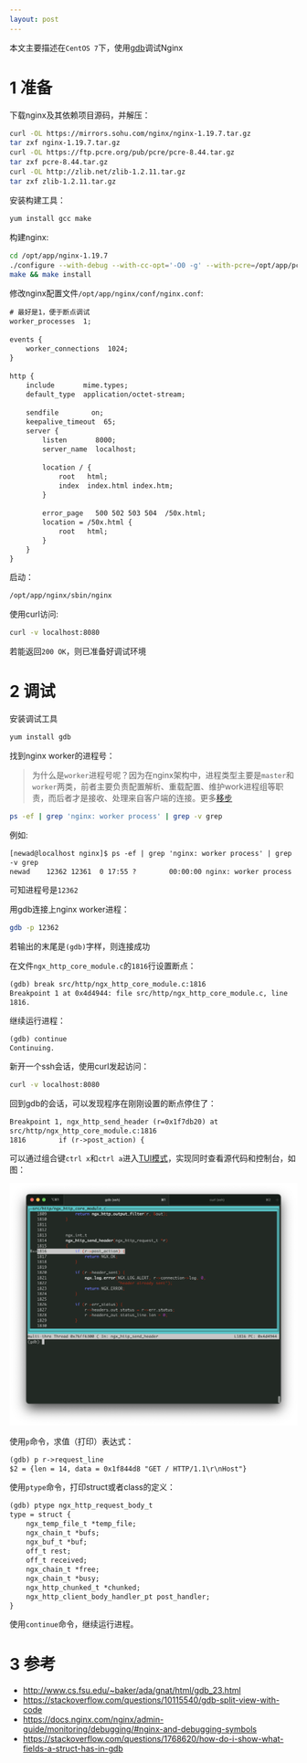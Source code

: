 ```yaml
---
layout: post
---
```


本文主要描述在`CentOS 7`下，使用[gdb](https://www.gnu.org/s/gdb/)调试Nginx

# 1 准备

下载nginx及其依赖项目源码，并解压：

```bash
curl -OL https://mirrors.sohu.com/nginx/nginx-1.19.7.tar.gz
tar zxf nginx-1.19.7.tar.gz
curl -OL https://ftp.pcre.org/pub/pcre/pcre-8.44.tar.gz
tar zxf pcre-8.44.tar.gz
curl -OL http://zlib.net/zlib-1.2.11.tar.gz
tar zxf zlib-1.2.11.tar.gz
```

安装构建工具：

```bash
yum install gcc make
```

构建nginx:

```bash
cd /opt/app/nginx-1.19.7
./configure --with-debug --with-cc-opt='-O0 -g' --with-pcre=/opt/app/pcre-8.44 --with-zlib=/opt/app/zlib-1.2.11 --prefix=/opt/app/nginx
make && make install
```

修改nginx配置文件`/opt/app/nginx/conf/nginx.conf`:

```
# 最好是1，便于断点调试
worker_processes  1;

events {
    worker_connections  1024;
}

http {
    include       mime.types;
    default_type  application/octet-stream;

    sendfile        on;
    keepalive_timeout  65;
    server {
        listen       8000;
        server_name  localhost;

        location / {
            root   html;
            index  index.html index.htm;
        }

        error_page   500 502 503 504  /50x.html;
        location = /50x.html {
            root   html;
        }
    }
}
```

启动：

```bash
/opt/app/nginx/sbin/nginx
```

使用curl访问:

```bash
curl -v localhost:8080
```

若能返回`200 OK`，则已准备好调试环境

# 2 调试

安装调试工具

```bash
yum install gdb
```

找到nginx worker的进程号：

> 为什么是`worker`进程号呢？因为在nginx架构中，进程类型主要是`master`和`worker`两类，前者主要负责配置解析、重载配置、维护work进程组等职责，而后者才是接收、处理来自客户端的连接。更多[移步](2019/01/31/nginx架构.html)

```bash
ps -ef | grep 'nginx: worker process' | grep -v grep
```

例如:

```
[newad@localhost nginx]$ ps -ef | grep 'nginx: worker process' | grep -v grep
newad    12362 12361  0 17:55 ?        00:00:00 nginx: worker process
```

可知进程号是`12362`

用gdb连接上nginx worker进程：

```bash
gdb -p 12362
```

若输出的末尾是`(gdb)`字样，则连接成功

在文件`ngx_http_core_module.c`的`1816`行设置断点：

```
(gdb) break src/http/ngx_http_core_module.c:1816
Breakpoint 1 at 0x4d4944: file src/http/ngx_http_core_module.c, line 1816.
```

继续运行进程：

```
(gdb) continue
Continuing.
```

新开一个ssh会话，使用curl发起访问：

```bash
curl -v localhost:8080
```

回到gdb的会话，可以发现程序在刚刚设置的断点停住了：

```
Breakpoint 1, ngx_http_send_header (r=0x1f7db20) at src/http/ngx_http_core_module.c:1816
1816	    if (r->post_action) {
```

可以通过组合键`ctrl x`和`ctrl a`进入[TUI模式](http://www.cs.fsu.edu/~baker/ada/gnat/html/gdb_23.html)，实现同时查看源代码和控制台，如图：

![a8287077f7adc3f2f39b8f2b.png](/assets/img/a8287077f7adc3f2f39b8f2b.png)

使用`p`命令，求值（打印）表达式：

```
(gdb) p r->request_line
$2 = {len = 14, data = 0x1f844d8 "GET / HTTP/1.1\r\nHost"}
```

使用`ptype`命令，打印struct或者class的定义：

```
(gdb) ptype ngx_http_request_body_t
type = struct {
    ngx_temp_file_t *temp_file;
    ngx_chain_t *bufs;
    ngx_buf_t *buf;
    off_t rest;
    off_t received;
    ngx_chain_t *free;
    ngx_chain_t *busy;
    ngx_http_chunked_t *chunked;
    ngx_http_client_body_handler_pt post_handler;
}
```

使用`continue`命令，继续运行进程。

# 3 参考

- http://www.cs.fsu.edu/~baker/ada/gnat/html/gdb_23.html
- https://stackoverflow.com/questions/10115540/gdb-split-view-with-code
- https://docs.nginx.com/nginx/admin-guide/monitoring/debugging/#nginx-and-debugging-symbols
- https://stackoverflow.com/questions/1768620/how-do-i-show-what-fields-a-struct-has-in-gdb
